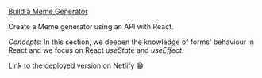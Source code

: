 [Build a Meme Generator](https://youtu.be/bMknfKXIFA8?t=16898)

Create a Meme generator using an API with React.

*Concepts*: In this section, we deepen the knowledge of forms' behaviour in React and we focus on React *useState* and *useEffect*. 

[Link](https://5-buildmemegenerator.netlify.app) to the deployed version on Netlify 😁